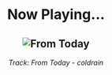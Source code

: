 <div align="center"> 
<h1>Now Playing...</h1>

![From Today](https://i.scdn.co/image/ab67616d00001e024fc2b816166db68ba62424ca)
--
_<p>Track: From Today - coldrain </p>_
</div>
